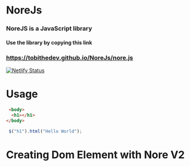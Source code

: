 # NoreJs

### NoreJS is a JavaScript library

#### Use the library by copying this link

### https://tobithedev.github.io/NoreJs/nore.js
[![Netlify Status](https://api.netlify.com/api/v1/badges/9627be6b-c3e3-49db-b1bc-8292ce869c1d/deploy-status)](https://app.netlify.com/sites/norejs/deploys)

# Usage
```html 
 <body>
  <h1></h1>
</body>
```
```js 
 $("h1").html("Hello World");
```
# Creating Dom Element with Nore V2
```js 

```
